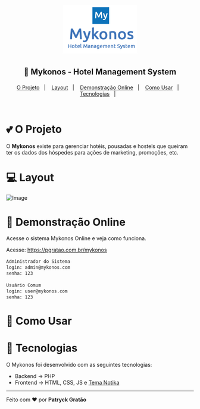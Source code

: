 <h1 align="center">
    <img alt="Mykonos - System Hotel Management" src=".github/mykonos.png" width="200px" />
</h1>

<h2 align="center">

  🚀 Mykonos - Hotel Management System
</h2>

<p align="center">
  <a href="#two_hearts-o-projeto">O Projeto</a>&nbsp;&nbsp;&nbsp;|&nbsp;&nbsp;&nbsp;
  <a href="#computer-layout">Layout</a>&nbsp;&nbsp;&nbsp;|&nbsp;&nbsp;&nbsp;
  <a href="#iphone-demonstração-online">Demonstração Online</a>&nbsp;&nbsp;&nbsp;|&nbsp;&nbsp;&nbsp;
  <a href="#key-como-usar">Como Usar</a>&nbsp;&nbsp;&nbsp;|&nbsp;&nbsp;&nbsp;
  <a href="#rocket-tecnologias">Tecnologias</a>&nbsp;&nbsp;&nbsp;|&nbsp;&nbsp;&nbsp;
</p>

<br>

# :two_hearts: O Projeto

O **Mykonos** existe para gerenciar hotéis, pousadas e hostels que queiram ter os dados dos hóspedes para ações de marketing, promoções, etc.

# :computer: Layout

![Image](.github/image.gif)

# :iphone: Demonstração Online

Acesse o sistema Mykonos Online e veja como funciona.

Acesse: https://pgratao.com.br/mykonos

    Administrador do Sistema
    login: admin@mykonos.com
    senha: 123

    Usuário Comum
    login: user@mykonos.com
    senha: 123

# :key: Como Usar



# :rocket: Tecnologias

O Mykonos foi desenvolvido com as seguintes tecnologias:

- Backend → PHP
- Frontend → HTML, CSS, JS e [Tema Notika](https://github.com/puikinsh/notika)

---

Feito com ❤️ por **Patryck Gratão**